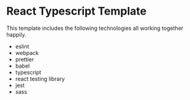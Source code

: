 # React Typescript Template

This template includes the following technologies all working together happily.

- eslint
- webpack
- prettier
- babel
- typescript
- react testing library
- jest
- sass